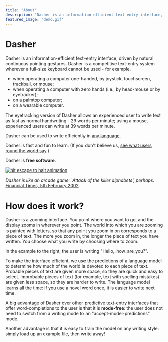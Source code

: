 ```yaml
---
title: "About"
description: "Dasher is an information-efficient text-entry interface, driven by natural continuous pointing gestures. Dasher is a competitive text-entry system wherever a full-size keyboard cannot be used."
featured_image: 'demo.gif'
---
```

Dasher
======

Dasher is an information-efficient text-entry interface, driven by natural continuous pointing gestures. Dasher is a competitive text-entry system wherever a full-size keyboard cannot be used - for example,

*   when operating a computer one-handed, by joystick, touchscreen, trackball, or mouse;
*   when operating a computer with zero hands (i.e., by head-mouse or by eyetracker);
*   on a palmtop computer;
*   on a wearable computer.

The eyetracking version of Dasher allows an experienced user to write text as fast as normal handwriting - 29 words per minute; using a mouse, experienced users can write at 39 words per minute.

Dasher can be used to write efficiently in [any language](Languages.html).

Dasher is fast and fun to learn. (If you don't believe us, [see what users round the world say](users.html).)

Dasher is **free software**.


[![hit escape to halt animation](http://www.inference.phy.cam.ac.uk/dasher/images/newdasher.gif)](http://www.inference.phy.cam.ac.uk/dasher/images/largedasher.gif)

_Dasher is like an arcade game: `Attack of the killer alphabets', perhaps._  
[Financial Times, 5th February 2002](/is/press/ft0202.gif).

How does it work? 
======

Dasher is a zooming interface. You point where you want to go, and the display zooms in wherever you point. The world into which you are zooming is painted with letters, so that any point you zoom in on corresponds to a piece of text. The more you zoom in, the longer the piece of text you have written. You choose what you write by choosing where to zoom.

In the example to the right, the user is writing "Hello,\_how\_are_you?".

To make the interface efficient, we use the predictions of a language model to determine how much of the world is devoted to each piece of text. Probable pieces of text are given more space, so they are quick and easy to select. Improbable pieces of text (for example, text with spelling mistakes) are given less space, so they are harder to write. The language model learns all the time: if you use a novel word once, it is easier to write next time.

A big advantage of Dasher over other predictive text-entry interfaces that offer word-completions to the user is that it is **mode-free**: the user does not need to switch from a writing mode to an "accept-model-predictions" mode.

Another advantage is that it is easy to train the model on any writing style: simply load up an example file, then write away!